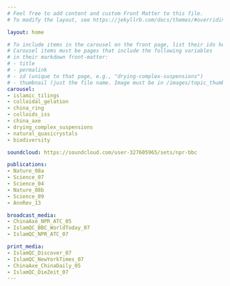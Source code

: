 ```yaml
---
# Feel free to add content and custom Front Matter to this file.
# To modify the layout, see https://jekyllrb.com/docs/themes/#overriding-theme-defaults

layout: home

# To include items in the carousel on the front page, list their ids here.
# Carousel items must be pages that include the following variables 
# in their markdown front-matter:
# - title
# - permalink
# - id (unique to that page, e.g., "drying-complex-suspensions")
# - thumbnail (just the file name. Image must be in /images/topic_thumbs/.)
carousel:
- islamic_tilings
- colloidal_gelation
- china_ring
- colloids_iss
- china_axe
- drying_complex_suspensions
- natural_quasicrystals
- biodiversity

soundcloud: https://soundcloud.com/user-327605965/sets/npr-bbc

publications:
- Nature_08a
- Science_07
- Science_04
- Nature_08b
- Science_09
- AnnRev_13

broadcast_media:
- ChinaAxe_NPR_ATC_05
- IslamQC_BBC_WorldToday_07
- IslamQC_NPR_ATC_07

print_media:
- IslamQC_Discover_07
- IslamQC_NewYorkTimes_07
- ChinaAxe_ChinaDaily_05
- IslamQC_DieZeit_07
---
```

